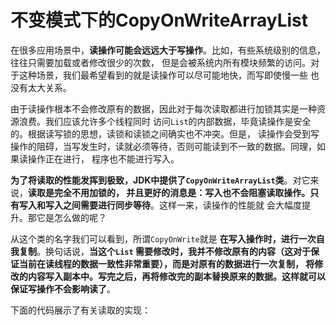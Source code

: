 不变模式下的CopyOnWriteArrayList
================================================================
在很多应用场景中，**读操作可能会远远大于写操作**。比如，有些系统级别的信息，往往只需要加载或者修改很少的次数，
但是会被系统内所有模块频繁的访问。对于这种场景，我们最希望看到的就是读操作可以尽可能地快，而写即使慢一些
也没有太大关系。

由于读操作根本不会修改原有的数据，因此对于每次读取都进行加锁其实是一种资源浪费。我们应该允许多个线程同时
访问`List`的内部数据，毕竟读操作是安全的。根据读写锁的思想，读锁和读锁之间确实也不冲突。但是，
读操作会受到写操作的阻碍，当写发生时，读就必须等待，否则可能读到不一致的数据。同理，如果读操作正在进行，
程序也不能进行写入。

**为了将读取的性能发挥到极致，JDK中提供了`CopyOnWriteArrayList`类**。对它来说，**读取是完全不用加锁的，
并且更好的消息是：写入也不会阻塞读取操作。只有写入和写入之间需要进行同步等待**。这样一来，读操作的性能就
会大幅度提升。那它是怎么做的呢？

从这个类的名字我们可以看到，所谓`CopyOnWrite`就是 **在写入操作时，进行一次自我复制**。换句话说，**当这个`List`
需要修改时，我并不修改原有的内容（这对于保证当前在读线程的数据一致性非常重要），而是对原有的数据进行一次复制，
将修改的内容写入副本中。写完之后，再将修改完的副本替换原来的数据。这样就可以保证写操作不会影响读了**。

下面的代码展示了有关读取的实现：
```java

```
